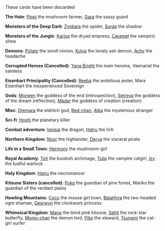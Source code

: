 These cards have been discarded

**The Hole**: [Pippi](deep_dark/the_hole/Pippi.png) the mushroom farmer, [Gara](deep_dark/the_hole/Gara.png) the sassy guard  

**Monsters of the Deep Dark**: [Zynkara](deep_dark/monsters/Zynkara.png) the spider, [Surge](deep_dark/monsters/Surge.png) the shadow

**Monsters of the Jungle**: [Karina](monsters_of_the_jungle/Karina.png) the dryad empress, [Caramel](monsters_of_the_jungle/Caramel.png) the vampiric slime

**Demons**:  [Potato](demons/Potato.png) the smoll minion, [Kulya](demons/Kulya.png) the lonely ash demon, [Achy](demons/Achy.png) the headache

**Corrupted Heroes (Cancelled)**: [Yana Bright](corrupted_heroes/Yana.png) the main heroine, Veenariel the saintess

**Eisenhart Principality (Cancelled)**: [Reeba](eisenhart_principality/Reeba.png) the ambitious jester, Mara Eisenhart the inexperienced Sovereign

**Gods**: [Morwen](powers/Morwen.png) the goddess of the end (introspection), [Setreya](powers/Setreya.png) the goddess of the dream (reflection), [Madar](powers/Madar.png) the goddess of creation (creation)

**Misc**: [Dremara](misc/Dremara.png) the eldritch god, [Bed-chan](misc/Bed-chan.png), [Alba](misc/Alba.png) the mysterious stranger

**Sci-fi**: [Hoshi](sci-fi/Hoshi.png) the planetary killer

**Combat adventure**: [Ignisia](combat/Ignisia.png) the dragon, [Hatru](combat/Hatru.png) the lich

**Northern Kingdom**: [Noor](northern_kingdom/Noor.png) the highlander, [Derya](northern_kingdom/Derya.png) the visceral pirate

**Life in a Small Town**: [Harmony](small_town/Harmony.png) the mushroom-girl

**Royal Academy**: [Toti](holy_kingdom/royal_academy/Toti.png) the bookish archmage, [Tulip](holy_kingdom/royal_academy/Tulip.png) the vampire catgirl, [Izy](holy_kingdom/royal_academy/Izy.png) the lustful warlock  

**Holy Kingdom**: [Hatru](holy_kingdom/Hatru1.png) the necromancer

**Kitsune Sisters (cancelled)**: [Poko](howling_mountains/phallic_sisters/Poko.png) the guardian of pine forest, Mariko the guardian of the verdant plains  

**Howling Mountains**: [Coco](howling_mountains/Coco.png) the mouse girl town, [BalaHyra](howling_mountains/Bala%20and%0Hyra.png) the two-headed ogre shaman, [Gearwyn](howling_mountains/Gearwyn.png) the clockwork princess

**Whimsical Kingdom**: [Mana](whimsical_kingdom/Mana.png) the timid pink kitsune, [Sahti](whimsical_kingdom/Sahti.png) the rock-star butterfly, [Momo-chan](whimsical_kingdom/Momo-chan.png) the demon lord, [Piko](whimsical_kingdom/Piko.png) the steward, [Tsunami](whimsical_kingdom/Tsunami.png) the cat-girl surfer


